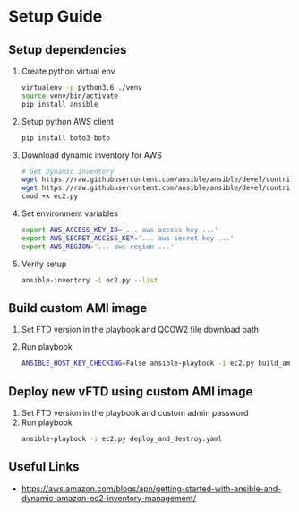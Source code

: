 # Setup Guide

## Setup dependencies
1. Create python virtual env
    ```bash
    virtualenv -p python3.6 ./venv
    source venv/bin/activate
    pip install ansible
    ```

1. Setup python AWS client
    ```bash
    pip install boto3 boto
    ```
1. Download dynamic inventory for AWS 
    ```bash
    # Get Dynamic inventory
    wget https://raw.githubusercontent.com/ansible/ansible/devel/contrib/inventory/ec2.py
    wget https://raw.githubusercontent.com/ansible/ansible/devel/contrib/inventory/ec2.ini    
    cmod +x ec2.py
    ```

1. Set environment variables
    ```bash
    export AWS_ACCESS_KEY_ID='... aws access key ...' 
    export AWS_SECRET_ACCESS_KEY='... aws secret key ...'
    export AWS_REGION='... aws region ...'
    ```

1. Verify setup
    ```bash
    ansible-inventory -i ec2.py --list 
    ```

## Build custom AMI image

1. Set FTD version in the playbook and QCOW2 file download path

1. Run playbook
    ```bash
    ANSIBLE_HOST_KEY_CHECKING=False ansible-playbook -i ec2.py build_ami_vftd.yaml
    ```

## Deploy new vFTD using custom AMI image
1. Set FTD version in the playbook and custom admin password
1. Run playbook
    ```bash
    ansible-playbook -i ec2.py deploy_and_destroy.yaml
    ```

## Useful Links
- https://aws.amazon.com/blogs/apn/getting-started-with-ansible-and-dynamic-amazon-ec2-inventory-management/
